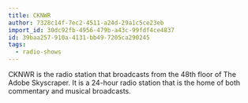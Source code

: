 ```yaml
---
title: CKNWR
author: 7328c14f-7ec2-4511-a24d-29a1c5ce23eb
import_id: 30dc92fb-4956-479b-a43c-99fdf4ce4837
id: 39baa257-910a-4131-bb49-7205ca290245
tags:
  - radio-shows
---
```

CKNWR is the radio station that broadcasts from the 48th floor of The Adobe Skyscraper. It is a 24-hour radio station that is the home of both commentary and musical broadcasts.